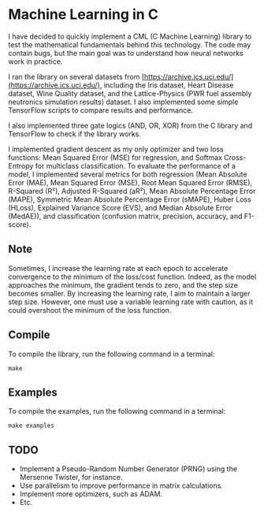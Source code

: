 # Machine Learning in C

I have decided to quickly implement a CML (C Machine Learning) library to test the mathematical fundamentals behind this technology. The code may contain bugs, but the main goal was to understand how neural networks work in practice.

I ran the library on several datasets from [https://archive.ics.uci.edu/](https://archive.ics.uci.edu/), including the Iris dataset, Heart Disease dataset, Wine Quality dataset, and the Lattice-Physics (PWR fuel assembly neutronics simulation results) dataset. I also implemented some simple TensorFlow scripts to compare results and performance.

I also implemented three gate logics (AND, OR, XOR) from the C library and TensorFlow to check if the library works.

I implemented gradient descent as my only optimizer and two loss functions: Mean Squared Error (MSE) for regression, and Softmax Cross-Entropy for multiclass classification. To evaluate the performance of a model, I implemented several metrics for both regression (Mean Absolute Error (MAE), Mean Squared Error (MSE), Root Mean Squared Error (RMSE), R-Squared (R²), Adjusted R-Squared (aR²), Mean Absolute Percentage Error (MAPE), Symmetric Mean Absolute Percentage Error (sMAPE), Huber Loss (HLoss), Explained Variance Score (EVS), and Median Absolute Error (MedAE)), and classification (confusion matrix, precision, accuracy, and F1-score).

## Note
Sometimes, I increase the learning rate at each epoch to accelerate convergence to the minimum of the loss/cost function. Indeed, as the model approaches the minimum, the gradient tends to zero, and the step size becomes smaller. By increasing the learning rate, I aim to maintain a larger step size. However, one must use a variable learning rate with caution, as it could overshoot the minimum of the loss function.

## Compile
To compile the library, run the following command in a terminal:
```
make
```

## Examples
To compile the examples, run the following command in a terminal:
```
make examples
```

## TODO
- Implement a Pseudo-Random Number Generator (PRNG) using the Mersenne Twister, for instance.
- Use parallelism to improve performance in matrix calculations.
- Implement more optimizers, such as ADAM.
- Etc.